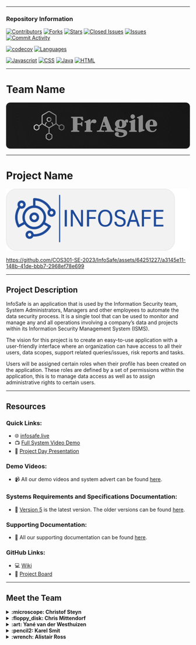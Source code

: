 <hr>
<h3>Repository Information</h3>

[![Contributors](https://img.shields.io/github/contributors/COS301-SE-2023/InfoSafe.svg)](https://github.com/COS301-SE-2023/InfoSafe/graphs/contributors)
[![Forks](https://img.shields.io/github/forks/COS301-SE-2023/InfoSafe.svg)](https://github.com/COS301-SE-2023/InfoSafe/network/members)
[![Stars](https://img.shields.io/github/stars/COS301-SE-2023/InfoSafe.svg)](https://github.com/COS301-SE-2023/InfoSafe/stargazers)
[![Closed Issues](https://img.shields.io/github/issues-closed/COS301-SE-2023/InfoSafe.svg)](https://github.com/COS301-SE-2023/InfoSafe/issues?q=is%3Aissue+is%3Aclosed)
[![Issues](https://img.shields.io/github/issues/COS301-SE-2023/InfoSafe.svg)](https://github.com/COS301-SE-2023/InfoSafe/issues)
[![Commit Activity](https://img.shields.io/github/commit-activity/y/COS301-SE-2023/InfoSafe.svg)](https://github.com/COS301-SE-2023/InfoSafe/graphs/commit-activity)

[![codecov](https://codecov.io/gh/COS301-SE-2023/InfoSafe/branch/dev/graph/badge.svg?token=7T6WCYXEIO)](https://codecov.io/gh/COS301-SE-2023/infosafe)
[![Languages](https://img.shields.io/github/languages/count/COS301-SE-2023/InfoSafe.svg)](https://github.com/COS301-SE-2023/InfoSafe)

[![Javascript](https://img.shields.io/badge/-Javascript-yellow?logo=javascript&logoColor=white&style=flat&label=%2050.0%25)](https://www.javascript.com)
[![CSS](https://img.shields.io/badge/-css-lightblue?logo=css3&logoColor=white&style=flat&label=%2025.1%25)](https://www.css3.com)
[![Java](https://img.shields.io/badge/-Java-blue?logo=java&logoColor=white&style=flat&label=%2024.7%25)](https://www.java.com)
[![HTML](https://img.shields.io/badge/-html-orange?logo=html5&logoColor=white&style=flat&label=%200.2%25)](https://www.html5.org)

<hr>

# Team Name

![FrAgile](documentation/images/FrAgile.png)

<hr>

# Project Name

[![InfoSafe](documentation/images/Infosafe_light.png)](https://www.infosafe.live)


https://github.com/COS301-SE-2023/InfoSafe/assets/64251227/a3145e11-148b-41de-bbb7-2968ef78e699


<hr>

## Project Description

InfoSafe is an application that is used by the Information Security team, System Administrators, Managers and other employees to automate the data security process. It is a single tool that can be used to monitor and manage any and all operations involving a company’s data and projects within its Information Security Management System (ISMS).

The vision for this project is to create an easy-to-use application with a user-friendly interface where an organization can have access to all their users, data scopes, support related queries/issues, risk reports and tasks.

Users will be assigned certain roles when their profile has been created on the application. These roles are defined by a set of permissions within the application, this is to manage data access as well as to assign administrative rights to certain users.

<hr> 

## Resources

### Quick Links:
- :globe_with_meridians: <a href="https://www.infosafe.live" target="_blank">infosafe.live</a>
- :tv: [Full System Video Demo](https://drive.google.com/file/d/1VtMQVrNqawDLWFae0EeRuhth4Xqqr58w/view?usp=share_link)
- :pencil: [Project Day Presentation](https://drive.google.com/file/d/1NSEzvH-0TtPbk0U1B8Ei6wBnuAJHY6oC/view?usp=sharing)

### Demo Videos:
- :video_camera: All our demo videos and system advert can be found [here](https://github.com/COS301-SE-2023/InfoSafe/wiki/Demo-Videos).

### Systems Requirements and Specifications Documentation:
- :closed_book: [Version 5](https://drive.google.com/file/d/1vMEvUsn78RC-QkEYLcwxt0_vo5DOeDeJ/view?usp=share_link) is the latest version. The older versions can be found [here](https://github.com/COS301-SE-2023/InfoSafe/wiki/Systems-Requirements-and-Specifications-Documentations).

### Supporting Documentation:
- :bookmark_tabs: All our supporting documentation can be found [here](https://github.com/COS301-SE-2023/InfoSafe/wiki/Supporting-Documentation).

### GitHub Links:
- :computer: [Wiki](https://github.com/COS301-SE-2023/InfoSafe/wiki)
- :dart: [Project Board](https://github.com/orgs/COS301-SE-2023/projects/17/views/1)

<hr>

## Meet the Team

<details>
<summary><b>:microscope: Christof Steyn</b></summary>
- Team Lead, Backend, Database and Hosting, Integration, Dev-ops, Testing
<br>
<img src="documentation/images/cs.png" alt="Christof Steyn Profile Image" width="250" height="250">
<br>
I am a third year BSc Information and Knowledge Systems (Software Development) student. I have a huge passion for technology and the influence it has on the evolving world around us. I have experience in both software development and informatics (system design and analysis). I am familiar with most front-end technologies but, I have a great interest and understanding in back-end/server-side technologies. As our team leader I value efficient team organisation and strong communication as well as effective time management and leadership.

I am proficient in:
- [![PHP](https://img.shields.io/badge/PHP-purple.svg)](https://en.wikipedia.org/wiki/PHP)
- [![Nodejs](https://img.shields.io/badge/Nodejs-green.svg)](https://en.wikipedia.org/wiki/Node.js)
- [![Java](https://img.shields.io/badge/Java-blue.svg)](https://en.wikipedia.org/wiki/Java_(programming_language))
- [![ASP.Net (MVC)](https://img.shields.io/badge/ASP.Net-lightblue.svg)](https://en.wikipedia.org/wiki/ASP.NET)
- [![HTML](https://img.shields.io/badge/HTML-orange.svg)](https://en.wikipedia.org/wiki/HTML) [![CSS](https://img.shields.io/badge/CSS-03A5FC.svg)](https://en.wikipedia.org/wiki/CSS) [![JavaScript](https://img.shields.io/badge/JavaScript-67db67.svg)](https://en.wikipedia.org/wiki/JavaScript)
- [![GITHUB](https://img.shields.io/badge/GitHub-blueviolet.svg)](https://en.wikipedia.org/wiki/GitHub)


#### Profiles:
<a href="https://github.com/P3TROOS"><img src="documentation/images/GitHub.jpeg" alt="christof github" target="_blank" width="30" height="30"></a> &#8203; &#8203; <a href="https://www.linkedin.com/in/christof-steyn-631420218/"><img src="documentation/images/Linkedin.png" alt="christof linkedin" target="_blank" width="30" height="30"></a>
</details>

<details>
<summary><b>:floppy_disk: Chris Mittendorf</b></summary>
- Backend, Dev-ops, Integration, Database and Hosting, Documentation, Testing
<br>
<img src="documentation/images/cm.png" alt="Chris Mittendorf Profile Image" width="250" height="250">
<br>
I am a third year BSc Computer Science student. I found my passion for technology and programming completing my first degree in BSc Geography. I enjoy creating programmes to work in real world applications and have an interest in organisation and database management. I have experience in the MVC framework development which will benefit this project. I consider myself to be quite creative and want to explore more work in frontend development but currently do more work on the backend side of projects. I work very well in teams and believe in efficient communication throughout a team in order to maximise its potential.

I am proficient in:
- [![C#)](https://img.shields.io/badge/C%23-4e0c5e.svg)](https://en.wikipedia.org/wiki/C_Sharp_(programming_language))
- [![Java](https://img.shields.io/badge/Java-blue.svg)](https://en.wikipedia.org/wiki/Java_(programming_language))
- [![C++](https://img.shields.io/badge/C++-115ad1.svg)](https://en.wikipedia.org/wiki/C%2B%2B)
- [![SQL)](https://img.shields.io/badge/SQL-a7f77e.svg)](https://en.wikipedia.org/wiki/SQL)
- [![HTML](https://img.shields.io/badge/HTML-orange.svg)](https://en.wikipedia.org/wiki/HTML) [![CSS](https://img.shields.io/badge/CSS-03A5FC.svg)](https://en.wikipedia.org/wiki/CSS) [![JavaScript](https://img.shields.io/badge/JavaScript-67db67.svg)](https://en.wikipedia.org/wiki/JavaScript)
- [![ASP.Net (MVC)](https://img.shields.io/badge/ASP.Net-lightblue.svg)](https://en.wikipedia.org/wiki/ASP.NET)

#### Profiles:
<a href="https://github.com/ChrisMitt"><img src="documentation/images/GitHub.jpeg" alt="chris github" target="_blank" width="30" height="30"></a> &#8203; &#8203; <a href="https://www.linkedin.com/in/chris-mittendorf-078542275/"><img src="documentation/images/Linkedin.png" alt="chris linkedin" target="_blank" width="30" height="30"></a>
</details>

<details>
<summary><b>:art: Yané van der Westhuizen</b></summary>
- Frontend, UI Designer, UI Engineer
<br>
<img src="documentation/images/yvdw.png" alt="Yané van der Westhuizen Profile Image" width="250" height="250">
<br>
I am a third year BSc Computer Science student. I have always been very fascinated by technology and how it is ever-evolving. I have experience in full-stack development, with a particular interest in front-end development and web development. I am also well-versed in databases, including SQL and NoSQL databases and various different database management systems. I pride myself in being very organised and diligent.

I am proficient in:
- [![C#](https://img.shields.io/badge/C++-115ad1.svg)](https://en.wikipedia.org/wiki/C%2B%2B)
- [![Python](https://img.shields.io/badge/Python-3ab06d.svg)](https://en.wikipedia.org/wiki/Python_(programming_language))
- [![Java](https://img.shields.io/badge/Java-blue.svg)](https://en.wikipedia.org/wiki/Java_(programming_language))
- [![HTML](https://img.shields.io/badge/HTML-orange.svg)](https://en.wikipedia.org/wiki/HTML) [![CSS](https://img.shields.io/badge/CSS-03A5FC.svg)](https://en.wikipedia.org/wiki/CSS) [![JavaScript](https://img.shields.io/badge/JavaScript-67db67.svg)](https://en.wikipedia.org/wiki/JavaScript)
- [![PHP](https://img.shields.io/badge/PHP-purple.svg)](https://en.wikipedia.org/wiki/PHP)
- [![Angular/Ionic](https://img.shields.io/badge/Angular/Ionic-d4131d.svg)](https://en.wikipedia.org/wiki/Angular_(web_framework))
- [![SQL](https://img.shields.io/badge/SQL-a7f77e.svg)](https://en.wikipedia.org/wiki/SQL)
- [![NoSQL](https://img.shields.io/badge/NoSQL-8f2c3e.svg)](https://en.wikipedia.org/wiki/NoSQL)

#### Profiles:
<a href="https://github.com/yanevdw19021209"><img src="documentation/images/GitHub.jpeg" alt="yane github" target="_blank" width="30" height="30"></a> &#8203; &#8203; <a href="https://www.linkedin.com/in/yan%C3%A9-van-der-westhuizen-232359226/"><img src="documentation/images/Linkedin.png" alt="yane linkedin" target="_blank" width="30" height="30"></a>
</details>

<details>
<summary><b>:pencil2: Karel Smit</b></summary>
- Frontend, UI Designer, UI Engineer
<br>
<img src="documentation/images/ks.png" alt="Karel Smit Profile Image" width="250" height="250">
<br>
Karel Smit is an aspiring Software Engineer, who has a keen interest in problem-solving and a third year BSc Computer Science student. He is proficient in front-end and back-end development, with a focus on web-based development. He is proficient in various programming languages, and able to use many popular, industry standard development tools. He is adaptable, good at communicating and is a quick learner, which along with his strong work ethic makes him a reliable member of any team. 

- [![Java](https://img.shields.io/badge/Java-blue.svg)](https://en.wikipedia.org/wiki/Java_(programming_language))
- [![C/C++](https://img.shields.io/badge/C/C++-a80ee6.svg)](https://en.wikipedia.org/wiki/Compatibility_of_C_and_C%2B%2B)
- [![Python](https://img.shields.io/badge/Python-3ab06d.svg)](https://en.wikipedia.org/wiki/Python_(programming_language))
- [![SQL](https://img.shields.io/badge/SQL-a7f77e.svg)](https://en.wikipedia.org/wiki/SQL)
- [![HTML](https://img.shields.io/badge/HTML-orange.svg)](https://en.wikipedia.org/wiki/HTML) [![CSS](https://img.shields.io/badge/CSS-03A5FC.svg)](https://en.wikipedia.org/wiki/CSS)
- [![JavaScript](https://img.shields.io/badge/JavaScript-67db67.svg)](https://en.wikipedia.org/wiki/JavaScript)
- [![PHP](https://img.shields.io/badge/PHP-purple.svg)](https://en.wikipedia.org/wiki/PHP)

#### Profiles:
<a href="https://github.com/KarelSmit"><img src="documentation/images/GitHub.jpeg" alt="karel github" target="_blank" width="30" height="30"></a> &#8203; &#8203; <a href="https://www.linkedin.com/in/karel-smit-9a7929275/"><img src="documentation/images/Linkedin.png" alt="karel linkedin" target="_blank" width="30" height="30"></a>
</details>

<details>
<summary><b>:wrench: Alistair Ross</b></summary>
- Backend, Database and Hosting, Security, Dev-ops, Integration, Testing
<br>
<img src="documentation/images/ar.png" alt="Alistair Ross Profile Image" width="250" height="250">
<br>
I am a third year Computer Science student. I am particularly interested in software development with a focus on problem-solving algorithms and data structures.  I value organisation and thus have a great appreciation for the use of git as well as its correct set up. I work hard and put in the effort until the end to get the job done.

I am proficient in:
- [![Java](https://img.shields.io/badge/Java-blue.svg)](https://en.wikipedia.org/wiki/Java_(programming_language))
- [![C++](https://img.shields.io/badge/C++-115ad1.svg)](https://en.wikipedia.org/wiki/C%2B%2B)
- [![GITHUB](https://img.shields.io/badge/GitHub-blueviolet.svg)](https://en.wikipedia.org/wiki/GitHub)
- [![JavaScript](https://img.shields.io/badge/JavaScript-67db67.svg)](https://en.wikipedia.org/wiki/JavaScript)
- [![SQL](https://img.shields.io/badge/SQL-a7f77e.svg)](https://en.wikipedia.org/wiki/SQL)

#### Profiles:
<a href="https://github.com/AlistairMRoss"><img src="documentation/images/GitHub.jpeg" alt="alistair github" target="_blank" width="30" height="30"></a> &#8203; &#8203; <a href="https://www.linkedin.com/in/alistair-ross-1b647a204/"><img src="documentation/images/Linkedin.png" alt="alistair linkedin" target="_blank" width="30" height="30"></a>
</details>
